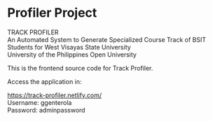 # Profiler Project

TRACK PROFILER
<br>
An Automated System to Generate Specialized Course Track of BSIT Students for West Visayas State University
<br>
University of the Philippines Open University
<br>

This is the frontend source code for Track Profiler.

Access the application in:

https://track-profiler.netlify.com/
<br>
Username: ggenterola
<br>
Password: adminpassword
